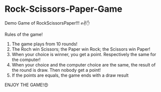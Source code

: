 # Rock-Scissors-Paper-Game

Demo Game of RockScissorsPaper!!! ✊✌✋

Rules of the game!

1. The game plays from 10 rounds!
3. The Roch win Scissors; the Paper win Rock; the Scissors win Paper!
4. When your choice is winner, you get a point. Respectively the same for the computer!
5. When your choice and the computer choice are the same, the result of the round is draw. Then nobody get a point!
7. If the points are equals, the game ends with a draw result

ENJOY THE GAME!😍
